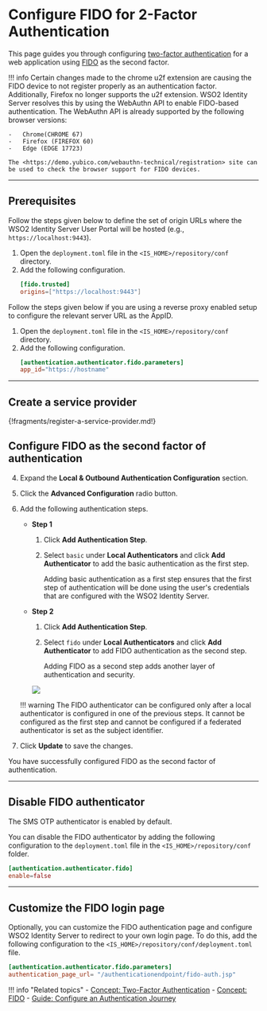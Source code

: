 # Configure FIDO for 2-Factor Authentication

This page guides you through configuring [two-factor authentication](../../../references/concepts/authentication/intro-authentication#two-factor-authentication) for a web application using [FIDO](../../../references/concepts/authentication/mfa-with-fido) as the second factor. 

!!! info
    Certain changes made to the chrome u2f extension are causing the FIDO device to not register properly as an authentication factor. Additionally, Firefox no longer supports the u2f extension. WSO2 Identity Server resolves this by using the WebAuthn API to enable FIDO-based authentication. The WebAuthn API is already supported by the following browser versions:

    -   Chrome(CHROME 67) 
    -   Firefox (FIREFOX 60)
    -   Edge (EDGE 17723)
    
    The <https://demo.yubico.com/webauthn-technical/registration> site can be used to check the browser support for FIDO devices. 

----

## Prerequisites

Follow the steps given below to define the set of origin URLs where the WSO2 Identity Server User Portal will be hosted (e.g., `https://localhost:9443`). 

1. Open the `deployment.toml` file in the `<IS_HOME>/repository/conf` directory.
2. Add the following configuration.
    ```toml
    [fido.trusted]
    origins=["https://localhost:9443"]
    ``` 

Follow the steps given below if you are using a reverse proxy enabled setup to configure the relevant server URL as the AppID.

1. Open the `deployment.toml` file in the `<IS_HOME>/repository/conf` directory.
2. Add the following configuration.
    ```toml
    [authentication.authenticator.fido.parameters]
    app_id="https://hostname"
    ```

----

## Create a service provider

{!fragments/register-a-service-provider.md!}

## Configure FIDO as the second factor of authentication

4. Expand the **Local & Outbound Authentication Configuration** section.

5. Click the **Advanced Configuration** radio button. 

6. Add the following authentication steps. 
    - **Step 1**
        1. Click **Add Authentication Step**.

        2. Select `basic` under **Local Authenticators** and click **Add Authenticator** to add the basic authentication as the first step.

            Adding basic authentication as a first step ensures that the first step of authentication will be done using the user's credentials that are configured with the WSO2 Identity Server.

    - **Step 2**
        1. Click **Add Authentication Step**.

        2. Select `fido` under **Local Authenticators** and click **Add Authenticator** to add FIDO authentication as the second step.

            Adding FIDO as a second step adds another layer of authentication and security.
    
        <img name='fido-authentication-steps' src='../../../assets/img/guides/fido-authentication-steps.png' class='img-zoomable'/>
    
    !!! warning
        The FIDO authenticator can be configured only after a local authenticator is configured in one of the previous steps. It cannot be configured as the first step and cannot be configured if a federated authenticator is set as the subject identifier.

7. Click **Update** to save the changes.

You have successfully configured FIDO as the second factor of authentication.

----

## Disable FIDO authenticator

The SMS OTP authenticator is enabled by default.

You can disable the FIDO authenticator by adding the following configuration to the `deployment.toml` file in the
`<IS_HOME>/repository/conf` folder.

```toml
[authentication.authenticator.fido]
enable=false
```

----

## Customize the FIDO login page

Optionally, you can customize the FIDO authentication page and configure WSO2 Identity Server to redirect to your own login page. To do this,  add the following configuration to the `<IS_HOME>/repository/conf/deployment.toml` file. 

```toml
[authentication.authenticator.fido.parameters]
authentication_page_url= "/authenticationendpoint/fido-auth.jsp"
```


!!! info "Related topics"
    - [Concept: Two-Factor Authentication](../../../references/concepts/authentication/intro-authentication#single-factor-authentication)
    - [Concept: FIDO](../../../references/concepts/authentication/mfa-with-fido)
    - [Guide: Configure an Authentication Journey](../configure-authentication-journey)